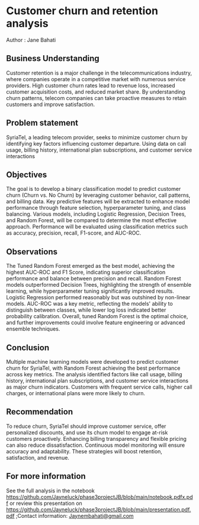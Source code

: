 # Customer churn and retention analysis
Author : Jane Bahati
## Business Understanding
Customer retention is a major challenge in the telecommunications industry, where companies operate in a competitive market with numerous service providers. High customer churn rates lead to revenue loss, increased customer acquisition costs, and reduced market share. By understanding churn patterns, telecom companies can take proactive measures to retain customers and improve satisfaction.
## Problem statement
SyriaTel, a leading telecom provider, seeks to minimize customer churn by identifying key factors influencing customer departure. Using data on call usage, billing history, international plan subscriptions, and customer service interactions
## Objectives
The goal is to develop a binary classification model to predict customer churn (Churn vs. No Churn) by leveraging customer behavior, call patterns, and billing data. Key predictive features will be extracted to enhance model performance through feature selection, hyperparameter tuning, and class balancing. Various models, including Logistic Regression, Decision Trees, and Random Forest, will be compared to determine the most effective approach. Performance will be evaluated using classification metrics such as accuracy, precision, recall, F1-score, and AUC-ROC.
## Observations
The Tuned Random Forest emerged as the best model, achieving the highest AUC-ROC and F1 Score, indicating superior classification performance and balance between precision and recall. Random Forest models outperformed Decision Trees, highlighting the strength of ensemble learning, while hyperparameter tuning significantly improved results. Logistic Regression performed reasonably but was outshined by non-linear models. AUC-ROC was a key metric, reflecting the models' ability to distinguish between classes, while lower log loss indicated better probability calibration. Overall, tuned Random Forest is the optimal choice, and further improvements could involve feature engineering or advanced ensemble techniques.
## Conclusion
Multiple machine learning models were developed to predict customer churn for SyriaTel, with Random Forest achieving the best performance across key metrics. The analysis identified factors like call usage, billing history, international plan subscriptions, and customer service interactions as major churn indicators. Customers with frequent service calls, higher call charges, or international plans were more likely to churn.
## Recommendation
To reduce churn, SyriaTel should improve customer service, offer personalized discounts, and use its churn model to engage at-risk customers proactively. Enhancing billing transparency and flexible pricing can also reduce dissatisfaction. Continuous model monitoring will ensure accuracy and adaptability. These strategies will boost retention, satisfaction, and revenue.
## For more information
See the full analysis in the notebook https://github.com/Jayneluck/phase3projectJB/blob/main/notebook.pdfx.pdf or review this presentation on https://github.com/Jayneluck/phase3projectJB/blob/main/presentation.pdf.pdf ;Contact information: Jaynembahati@gmail.com
